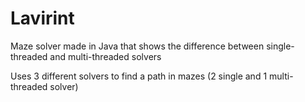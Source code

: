 # Lavirint
Maze solver made in Java that shows the difference between single-threaded and multi-threaded solvers

Uses 3 different solvers to find a path in mazes (2 single and 1 multi-threaded solver)
